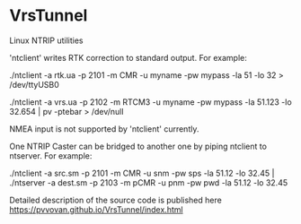 # VrsTunnel
Linux NTRIP utilities

'ntclient' writes RTK correction to standard output. 
For example: 

./ntclient -a rtk.ua -p 2101 -m CMR -u myname -pw mypass -la 51 -lo 32 > /dev/ttyUSB0

./ntclient -a vrs.ua -p 2102 -m RTCM3 -u myname -pw mypass -la 51.123 -lo 32.654 | pv -ptebar > /dev/null

NMEA input is not supported by 'ntclient' currently.

One NTRIP Caster can be bridged to another one by piping ntclient to ntserver. For example:

./ntclient -a src.sm -p 2101 -m CMR -u snm -pw sps -la 51.12 -lo 32.45 | ./ntserver -a dest.sm -p 2103 -m pCMR -u pnm -pw pwd -la 51.12 -lo 32.45

Detailed description of the source code is published here
https://pvvovan.github.io/VrsTunnel/index.html
